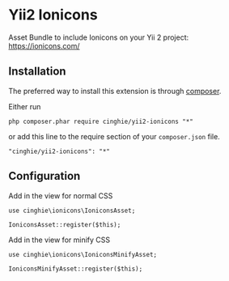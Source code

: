 # Yii2 Ionicons
Asset Bundle to include Ionicons on your Yii 2 project:  
https://ionicons.com/

Installation
-----------------

The preferred way to install this extension is through [composer](http://getcomposer.org/download/).

Either run

```
php composer.phar require cinghie/yii2-ionicons "*"
```

or add this line to the require section of your `composer.json` file.

```
"cinghie/yii2-ionicons": "*"
```

Configuration
-----------------

Add in the view for normal CSS

```
use cinghie\ionicons\IoniconsAsset;

IoniconsAsset::register($this);
```

Add in the view for minify CSS

```
use cinghie\ionicons\IoniconsMinifyAsset;

IoniconsMinifyAsset::register($this);
```
